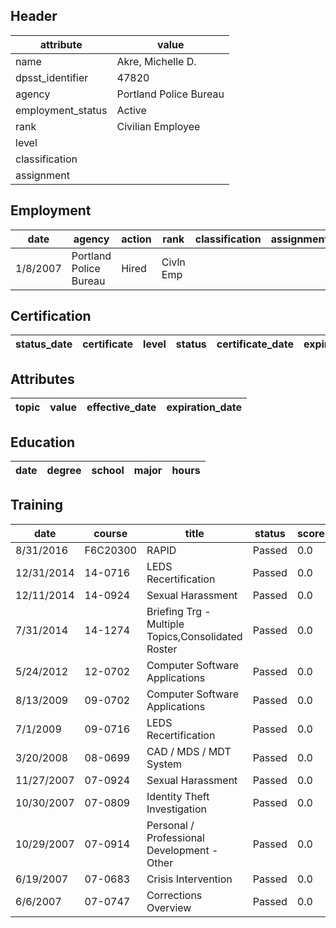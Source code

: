 ## Header
| attribute | value |
| --------- | ----- |
| name | Akre, Michelle D. |
| dpsst_identifier | 47820 |
| agency | Portland Police Bureau |
| employment_status | Active |
| rank | Civilian Employee |
| level |  |
| classification |  |
| assignment |  |
## Employment
| date | agency | action | rank | classification | assignment |
| ---- | ------ | ------ | ---- | -------------- | ---------- |
| 1/8/2007 | Portland Police Bureau | Hired | Civln Emp |  |  |
## Certification
| status_date | certificate | level | status | certificate_date | expiration_date | probation_date |
| ----------- | ----------- | ----- | ------ | ---------------- | --------------- | -------------- |
## Attributes
| topic | value | effective_date | expiration_date |
| ----- | ----- | -------------- | --------------- |
## Education
| date | degree | school | major | hours |
| ---- | ------ | ------ | ----- | ----- |
## Training
| date | course | title | status | score | hours |
| ---- | ------ | ----- | ------ | ----- | ----- |
| 8/31/2016 | F6C20300 | RAPID | Passed | 0.0 | 0.25 |
| 12/31/2014 | 14-0716 | LEDS Recertification | Passed | 0.0 | 2.00 |
| 12/11/2014 | 14-0924 | Sexual Harassment | Passed | 0.0 | 1.00 |
| 7/31/2014 | 14-1274 | Briefing Trg - Multiple Topics,Consolidated Roster | Passed | 0.0 | 0.50 |
| 5/24/2012 | 12-0702 | Computer Software Applications | Passed | 0.0 | 2.00 |
| 8/13/2009 | 09-0702 | Computer Software Applications | Passed | 0.0 | 1.00 |
| 7/1/2009 | 09-0716 | LEDS Recertification | Passed | 0.0 | 1.00 |
| 3/20/2008 | 08-0699 | CAD / MDS / MDT System | Passed | 0.0 | 4.00 |
| 11/27/2007 | 07-0924 | Sexual Harassment | Passed | 0.0 | 2.00 |
| 10/30/2007 | 07-0809 | Identity Theft Investigation | Passed | 0.0 | 2.00 |
| 10/29/2007 | 07-0914 | Personal / Professional Development - Other | Passed | 0.0 | 2.00 |
| 6/19/2007 | 07-0683 | Crisis Intervention | Passed | 0.0 | 3.00 |
| 6/6/2007 | 07-0747 | Corrections Overview | Passed | 0.0 | 4.00 |
